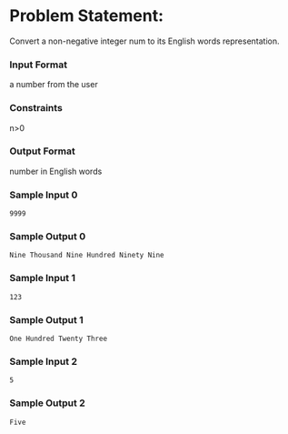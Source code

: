 # Problem Statement:

Convert a non-negative integer num to its English words representation.

### Input Format

a number from the user

### Constraints

n>0

### Output Format

number in English words

### Sample Input 0
```
9999
```
### Sample Output 0
```
Nine Thousand Nine Hundred Ninety Nine
```
### Sample Input 1
```
123
```
### Sample Output 1
```
One Hundred Twenty Three
```
### Sample Input 2
```
5
```
### Sample Output 2
```
Five
```
